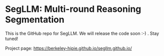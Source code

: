 # SegLLM: Multi-round Reasoning Segmentation

This is the GitHub repo for SegLLM. We will release the code soon :-) . Stay tuned!

Project page: https://berkeley-hipie.github.io/segllm.github.io/
